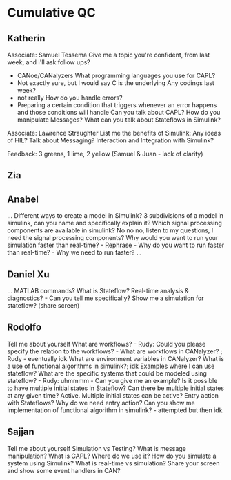 # Cumulative QC

## Katherin

Associate: Samuel Tessema
Give me a topic you're confident, from last week, and I'll ask follow ups?
- CANoe/CANalyzers
What programming languages you use for CAPL?
- Not exactly sure, but I would say C is the underlying 
Any codings last week?
- not really
How do you handle errors?
- Preparing a certain condition that triggers whenever an error happens and those conditions will handle
Can you talk about CAPL?
How do you manipulate Messages?
What can you talk about Stateflows in Simulink?

Associate: Lawrence Straughter
List me the benefits of Simulink:
Any ideas of HIL?
Talk about Messaging?
Interaction and Integration with Simulink?

Feedback: 3 greens, 1 lime, 2 yellow (Samuel & Juan - lack of clarity)

## Zia

## Anabel
...
Different ways to create a model in Simulink?
3 subdivisions of a model in simulink, can you name and specifically explain it?
Which signal processing components are available in simulink? 
No no no, listen to my questions, I need the signal processing components?
Why would you want to run your simulation faster than real-time? - Rephrase - Why do you want to run faster than real-time? - Why we need to run faster?
...

## Daniel Xu

...
MATLAB commands?
What is Stateflow?
Real-time analysis & diagnostics? - Can you tell me specifically? 
Show me a simulation for stateflow? (share screen)

## Rodolfo
Tell me about yourself
What are workflows? - Rudy: Could you please specify the relation to the workflows? - What are workflows in CANalyzer? ; Rudy - eventually idk
What are environment variables in CANalyzer?
What is a use of functional algorithms in simulink?; idk
Examples where I can use stateflow?
What are the specific systems that could be modeled using stateflow? - Rudy: uhmmmm - Can you give me an example? 
Is it possible to have multiple initial states in Stateflow?
Can there be multiple initial states at any given time?
Active. Multiple initial states can be active?
Entry action with Stateflows?
Why do we need entry action?
Can you show me implementation of functional algorithm in simulink? - attempted but then idk

## Sajjan
Tell me about yourself
Simulation vs Testing?
What is message manipulation?
What is CAPL?
Where do we use it?
How do you simulate a system using Simulink?
What is real-time vs simulation?
Share your screen and show some event handlers in CAN?